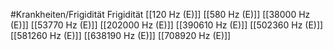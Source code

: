 #Krankheiten/Frigidität
Frigidität
[[120 Hz (E)]]
[[580 Hz (E)]]
[[38000 Hz (E)]]
[[53770 Hz (E)]]
[[202000 Hz (E)]]
[[390610 Hz (E)]]
[[502360 Hz (E)]]
[[581260 Hz (E)]]
[[638190 Hz (E)]]
[[708920 Hz (E)]]